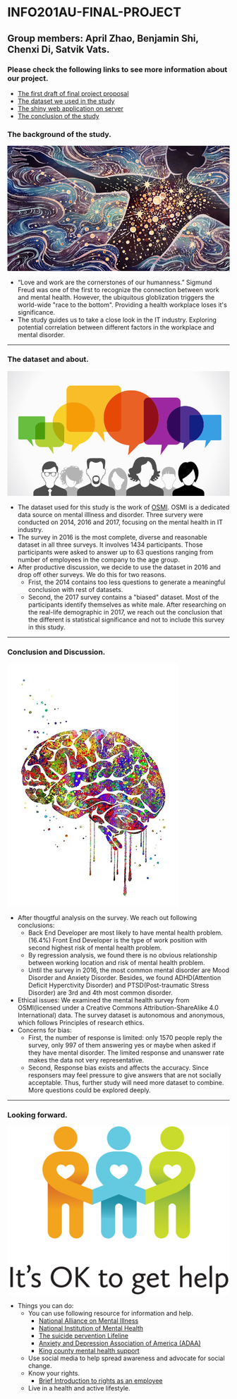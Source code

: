 # INFO201AU-FINAL-PROJECT

## Group members: April Zhao, Benjamin Shi, Chenxi Di, Satvik Vats.

### Please check the following links to see more information about our project.

* [The first draft of final project proposal](project-proposal.rmd)
* [The dataset we used in the study](https://www.kaggle.com/osmi/mental-health-in-tech-2016/version/1)
* [The shiny web application on server](https://benjamins.shinyapps.io/final-app/)
* [The conclusion of the study](demo/project_conclusion.md)

### The background of the study.
![stock picture for question/opinion](demo/mental_disorder.jpg)

* “Love and work are the cornerstones of our humanness.” Sigmund Freud was one of the first to recognize the connection between work and mental health. However, the ubiquitous globlization triggers the world-wide "race to the bottom". Providing a health workplace loses it's significance.
* The study guides us to take a close look in the IT industry. Exploring potential correlation between different factors in the workplace and mental disorder.

***

### The dataset and about.
![stock picture for question/opinion](demo/survey.png)

* The dataset used for this study is the work of [OSMI](https://osmihelp.org/). OSMI is a dedicated data source on mental illlness and disorder. Three survery were conducted on 2014, 2016 and 2017, focusing on the mental health in IT industry.
* The survey in 2016 is the most complete, diverse and reasonable dataset in all three surveys. It involves 1434 participants. Those participants were asked to answer up to 63 questions ranging from number of employees in the company to the age group.
* After productive discussion, we decide to use the dataset in 2016 and drop off other surveys. We do this for two reasons.
  + Frist, the 2014 contains too less questions to generate a meaningful conclusion with rest of datasets.
  + Second, the 2017 survey contains a "biased" dataset. Most of the participants identify themselves as white male. After researching on the real-life demographic in 2017, we reach out the conclusion that the different is statistical significance and not to include this survey in this study.

***
### Conclusion and Discussion.
![stock picture for conclusion](demo/brain.jpg)
* After thougtful analysis on the survey. We reach out following conclusions:
  + Back End Developer are most likely to have mental health problem. (16.4%) Front End Developer is the type of work position with second highest risk of mental health problem.
  + By regression analysis, we found there is no obvious relationship between working location and risk of mental health problem.
  + Until the survey in 2016, the most common mental disorder are Mood Disorder and Anxiety Disorder. Besides, we found ADHD(Attention Deficit Hyperctivity Disorder) and PTSD(Post-traumatic Stress Disorder) are 3rd and 4th most
    common disorder.
* Ethical issues: We examined the mental health survey from OSMI(licensed under a Creative Commons Attribution-ShareAlike 4.0 International) data. The survey dataset is autonomous and anonymous, which follows Principles of research ethics.
* Concerns for bias:
  + First, the number of response is limited: only 1570 people reply the survey, only 997 of them answering yes or maybe when   asked if they have mental disorder. The limited response and unanswer rate makes the data not very representative.
  + Second, Response bias exists and affects the accuracy. Since responsers may feel pressure to give answers that are not socially acceptable. Thus, further study will need more dataset to combine. More questions could be explored deeply.

***
### Looking forward.

![stock picture for question/opinion](demo/help.png)

* Things you can do:
  - You can use following resource for information and help.
    - [National Alliance on Mental Illness](https://www.nami.org/stigmafreeco/resources)
    - [National Institution of Mental Health](https://www.nimh.nih.gov/health/find-help/index.shtml)
    - [The suicide pervention Lifeline](https://suicidepreventionlifeline.org/)
    - [Anxiety and Depression Association of America (ADAA)](https://adaa.org/)
    - [King county mental health support](https://www.kingcounty.gov/depts/community-human-services/mental-health-substance-abuse/services/mental-health.aspx)
  - Use social media to help spread awareness and advocate for social change.
  - Know your rights.
    - [Brief Introduction to rights as an employee](https://employment.findlaw.com/employment-discrimination/employees-rights-101.html)
  - Live in a health and active lifestyle.

